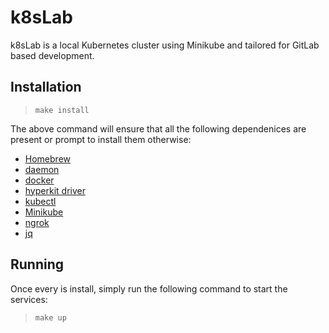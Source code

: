 # k8sLab

k8sLab is a local Kubernetes cluster using Minikube and tailored for GitLab
based development.

## Installation

> `make install`

The above command will ensure that all the following dependenices are present
or prompt to install them otherwise:

- [Homebrew](https://brew.sh)
- [daemon](http://libslack.org/daemon/)
- [docker](https://www.docker.com/)
- [hyperkit driver](https://github.com/machine-drivers/docker-machine-driver-hyperkit)
- [kubectl](https://kubernetes.io/docs/reference/kubectl/overview/)
- [Minikube](https://kubernetes.io/docs/setup/minikube/)
- [ngrok](https://ngrok.com/)
- [jq](https://stedolan.github.io/jq/)

## Running

Once every is install, simply run the following command to start the services:

> `make up`
